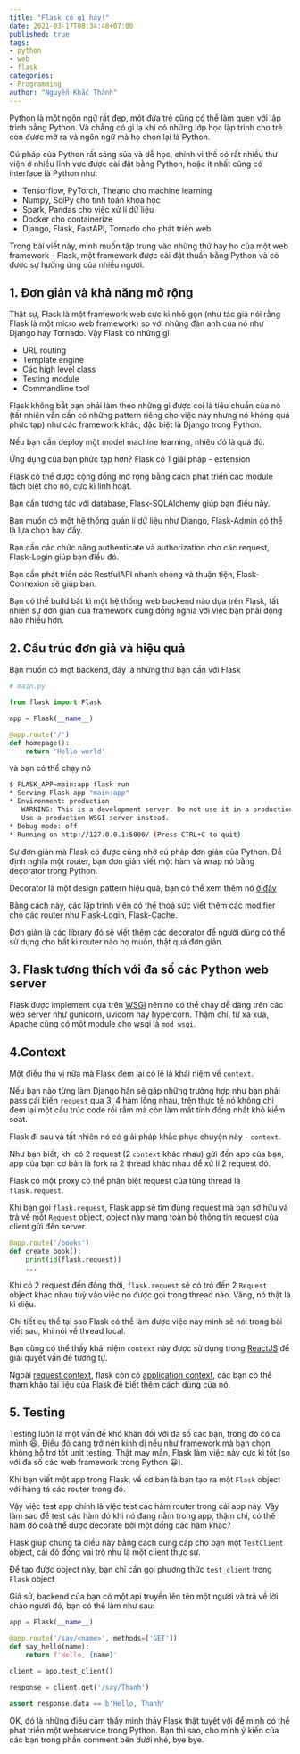```yaml
---
title: "Flask có gì hay!"
date: 2021-03-17T08:34:48+07:00
published: true
tags:
- python
- web
- flask
categories:
- Programming
author: "Nguyễn Khắc Thành"
---
```


Python là một ngôn ngữ rất đẹp, một đứa trẻ cũng có thể làm quen với lập trình bằng Python. Và chẳng có gì lạ khi có những lớp học lập trình cho trẻ con được mở ra và ngôn ngữ mà họ chọn lại là Python.

<!--more-->

Cú pháp của Python rất sáng sủa và dễ học, chính vì thế có rất nhiều thư viện ở nhiều lĩnh vực được cài đặt bằng Python, hoặc ít nhất cũng có interface là Python như:

- Tensorflow, PyTorch, Theano cho machine learning
- Numpy, SciPy cho tính toán khoa học
- Spark, Pandas cho việc xử lí dữ liệu
- Docker cho containerize
- Django, Flask, FastAPI, Tornado cho phát triển web

Trong bài viết này, mình muốn tập trung vào những thứ hay ho của một web framework - Flask, một framework được cài đặt thuần bằng Python và có được sự hưởng ứng của nhiều người.


## 1. Đơn giản và khả năng mở rộng

Thật sự, Flask là một framework web cực kì nhỏ gọn (như tác giả nói rằng Flask là một micro web framework) so với những đàn anh của nó như Django hay Tornado. Vậy Flask có những gì

- URL routing
- Template engine
- Các high level class
- Testing module
- Commandline tool

Flask không bắt bạn phải làm theo những gì được coi là tiêu chuẩn của nó (tất nhiên vẫn cần có những pattern riêng cho việc này nhưng nó không quá phức tạp) như các framework khác, đặc biệt là Django trong Python.

Nếu bạn cần deploy một model machine learning, nhiêu đó là quá đủ.

Ứng dụng của bạn phức tạp hơn? Flask có 1 giải pháp - extension

Flask có thể được cộng đồng mở rộng bằng cách phát triển các module tách biệt cho nó, cực kì linh hoạt.

Bạn cần tương tác với database, Flask-SQLAlchemy giúp bạn điều này.

Bạn muốn có một hệ thống quản lí dữ liệu như Django, Flask-Admin có thể là lựa chọn hay đấy.

Bạn cần các chức năng authenticate và authorization cho các request, Flask-Login giúp bạn điều đó.

Bạn cần phát triển các RestfulAPI nhanh chóng và thuận tiện, Flask-Connexion sẽ giúp bạn.

Bạn có thể build bất kì một hệ thống web backend nào dựa trên Flask, tất nhiên sự đơn giản của framework cũng đồng nghĩa với việc bạn phải động não nhiều hơn.

## 2. Cấu trúc đơn giả và hiệu quả

Bạn muốn có một backend, đây là những thứ bạn cần với Flask

```python
# main.py

from flask import Flask

app = Flask(__name__)

@app.route('/')
def homepage():
	return 'Hello world'
```

và bạn có thể chạy nó

```sh
$ FLASK_APP=main:app flask run
* Serving Flask app "main:app"
* Environment: production
   WARNING: This is a development server. Do not use it in a production deployment.
   Use a production WSGI server instead.
* Debug mode: off
* Running on http://127.0.0.1:5000/ (Press CTRL+C to quit)
```

Sự đơn giản mà Flask có được cũng nhờ cú pháp đơn giản của Python. Để định nghĩa một router, bạn đơn giản viết một hàm và wrap nó bằng decorator trong Python.

Decorator là một design pattern hiệu quả, bạn có thể xem thêm nó [ở đây](https://en.wikipedia.org/wiki/Decorator_pattern)

Bằng cách này, các lập trình viên có thể thoả sức viết thêm các modifier cho các router như Flask-Login, Flask-Cache.

Đơn giản là các library đó sẽ viết thêm các decorator để người dùng có thể sử dụng cho bất kì router nào họ muốn, thật quá đơn giản.

## 3. Flask tương thích với đa số các Python web server

Flask được implement dựa trên [WSGI](https://wsgi.readthedocs.io/en/latest/what.html) nên nó có thể chạy dễ dàng trên các web server như gunicorn, uvicorn hay hypercorn. Thậm chí, từ xa xưa, Apache cũng có một module cho wsgi là `mod_wsgi`.


## 4.Context

Một điều thú vị nữa mà Flask đem lại có lẽ là khái niệm về `context`.

Nếu bạn nào từng làm Django hẳn sẽ gặp những trường hợp như bạn phải pass cái biến `request` qua 3, 4 hàm lồng nhau, trên thực tế nó không chỉ đem lại một cấu trúc code rối rắm mà còn làm mất tính đồng nhất khó kiểm soát.

Flask đi sau và tất nhiên nó có giải pháp khắc phục chuyện này - `context`.

Như bạn biết, khi có 2 request (2 `context` khác nhau) gửi đến app của bạn, app của bạn cơ bản là fork ra 2 thread khác nhau để xử lí 2 request đó.

Flask có một proxy có thể phân biệt request của từng thread là `flask.request`.

Khi bạn gọi `flask.request`, Flask app sẽ tìm đúng request mà bạn sở hữu và trả về một `Request` object, object này mang toàn bộ thông tin request của client gửi đến server.

```python
@app.route('/books')
def create_book():
	print(id(flask.request))
	...
```

Khi có 2 request đến đồng thời, `flask.request` sẽ có trỏ đến 2 `Request` object khác nhau tuỳ vào việc nó được gọi trong thread nào. Vâng, nó thật là kì diệu.

Chi tiết cụ thể tại sao Flask có thể làm được việc này mình sẽ nói trong bài viết sau, khi nói về thread local.

Bạn cũng có thể thấy khái niệm `context` này được sử dụng trong [ReactJS](https://reactjs.org/docs/context.html) để giải quyết vấn đề tương tự.

Ngoài [request context](https://flask.palletsprojects.com/en/1.1.x/reqcontext/), flask còn có [application context](https://flask.palletsprojects.com/en/1.1.x/appcontext/), các bạn có thể tham khảo tài liệu của Flask để biết thêm cách dùng của nó.

## 5. Testing

Testing luôn là một vấn đề khó khăn đối với đa số các bạn, trong đó có cả mình 😆. Điều đó càng trở nên kinh dị nếu như framework mà bạn chọn không hỗ trợ tốt unit testing. Thật may mắn, Flask làm việc này cực kì tốt (so với đa số các web framework trong Python 😀).

Khi bạn viết một app trong Flask, về cơ bản là bạn tạo ra một `Flask` object với hàng tá các router trong đó.

Vậy việc test app chính là việc test các hàm router trong cái app này. Vậy làm sao để test các hàm đó khi nó đang nằm trong app, thậm chí, có thế hàm đó coả thể được decorate bởi một đống các hàm khác?

Flask giúp chúng ta điều này bằng cách cung cấp cho bạn một `TestClient` object, cái đó đóng vai trò như là một client thực sự.

Để tạo được object này, bạn chỉ cần gọi phương thức `test_client` trong `Flask` object

Giả sử, backend của bạn có một api truyền lên tên một người và trả về lời chào người đó, bạn có thể làm như sau:

```python
app = Flask(__name__)

@app.route('/say/<name>', methods=['GET'])
def say_hello(name):
	return f'Hello, {name}'

client = app.test_client()

response = client.get('/say/Thanh')

assert response.data == b'Hello, Thanh'
```

OK, đó là những điều cảm thấy mình thấy Flask thật tuyệt vời để mình có thể phát triển một webservice trong Python. Bạn thì sao, cho mình ý kiến của các bạn trong phần comment bên dưới nhé, bye bye.